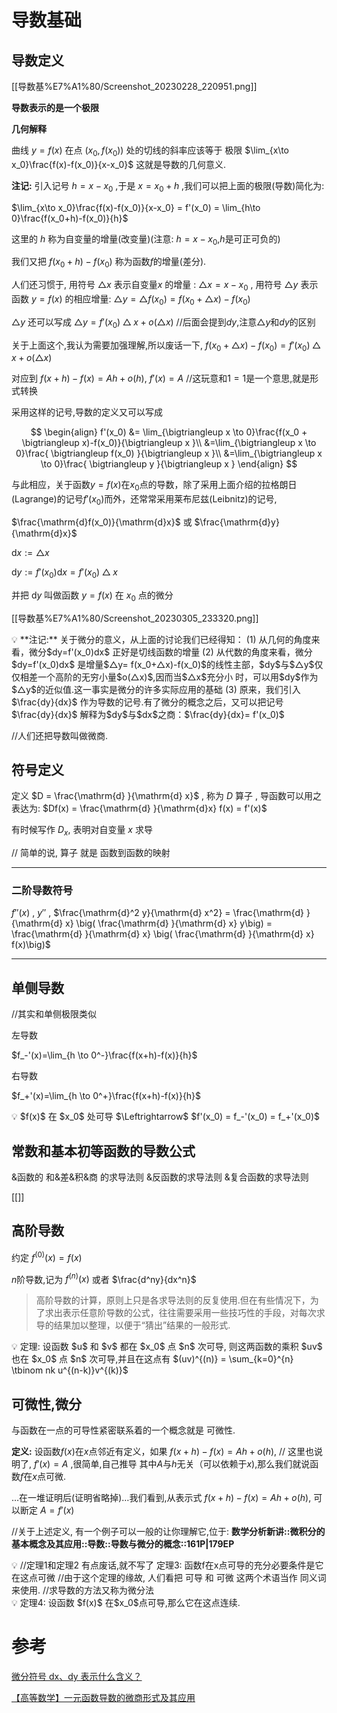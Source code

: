 # 导数基础

## 导数定义

[[导数基%E7%A1%80/Screenshot_20230228_220951.png]]

**导数表示的是一个极限**

**几何解释**

曲线 $y=f(x)$ 在点 $(x_0,f(x_0))$ 处的切线的斜率应该等于 极限 $\lim_{x\to x_0}\frac{f(x)-f(x_0)}{x-x_0}$ 这就是导数的几何意义.

**注记:** 引入记号 $h=x-x_0$ ,于是 $x=x_0+h$ ,我们可以把上面的极限(导数)简化为:

 $\lim_{x\to x_0}\frac{f(x)-f(x_0)}{x-x_0} = f'(x_0) = \lim_{h\to 0}\frac{f(x_0+h)-f(x_0)}{h}$

这里的 $h$ 称为自变量的增量(改变量)(注意: $h=x-x_0$,$h$是可正可负的)

我们又把 $f(x_0+h)-f(x_0)$ 称为函数$f$的增量(差分).

人们还习惯于,
用符号 $\bigtriangleup x$ 表示自变量$x$ 的增量 : $\bigtriangleup x=x-x_0$ ,
用符号 $\bigtriangleup y$ 表示函数 $y=f(x)$ 的相应增量: $\bigtriangleup y = \bigtriangleup f(x_0) = f(x_0 + \bigtriangleup x)-f(x_0)$

$\bigtriangleup y$ 还可以写成 $\bigtriangleup y = f'(x_0)\bigtriangleup x + o(\bigtriangleup x)$  //后面会提到$dy$,注意$\bigtriangleup y$和$dy$的区别

关于上面这个,我认为需要加强理解,所以废话一下,
 $f(x_0 +\bigtriangleup x) - f(x_0) = f'(x_0)\bigtriangleup x+o(\bigtriangleup x)$

对应到 $f(x+h)-f(x)=Ah+o(h),$ $f'(x)=A$ //这玩意和$1=1$是一个意思,就是形式转换

采用这样的记号,导数的定义又可以写成

$$
\begin{align}
f'(x_0) &= \lim_{\bigtriangleup x \to 0}\frac{f(x_0 + \bigtriangleup x)-f(x_0)}{\bigtriangleup x }\\
&=\lim_{\bigtriangleup x \to 0}\frac{ \bigtriangleup f(x_0) }{\bigtriangleup x }\\
&=\lim_{\bigtriangleup x \to 0}\frac{ \bigtriangleup y }{\bigtriangleup x }
\end{align}
$$

与此相应，关于函数$y=f(x)$在$x_0$点的导数，除了采用上面介绍的拉格朗日(Lagrange)的记号$f'(x_0)$而外，还常常采用莱布尼兹(Leibnitz)的记号,

$\frac{\mathrm{d}f(x_0)}{\mathrm{d}x}$ 或 $\frac{\mathrm{d}y}{\mathrm{d}x}$

$\mathrm{d}x := \bigtriangleup x$

$\mathrm{d}y := f'(x_0)\mathrm{d}x = f'(x_0)\bigtriangleup x$

并把 $\mathrm{d}y$ 叫做函数 $y=f(x)$ 在 $x_0$ 点的微分

[[导数基%E7%A1%80/Screenshot_20230305_233320.png]]

<aside>
💡 **注记:** 关于微分的意义，从上面的讨论我们已经得知：
(1) 从几何的角度来看，微分$dy=f'(x_0)dx$ 正好是切线函数的增量
(2) 从代数的角度来看，微分$dy=f'(x_0)dx$ 是增量$△y=
f(x_0+△x)-f(x_0)$的线性主部，$dy$与$△y$仅仅相差一个高阶的无穷小量$o(△x)$,因而当$△x$充分小 时，可以用$dy$作为$△y$的近似值.这一事实是微分的许多实际应用的基础
(3) 原来，我们引入 $\frac{dy}{dx}$ 作为导数的记号.有了微分的概念之后，又可以把记号 $\frac{dy}{dx}$ 解释为$dy$与$dx$之商：$\frac{dy}{dx}= f'(x_0)$

</aside>

//人们还把导数叫做微商.

## 符号定义

定义 $D = \frac{\mathrm{d} }{\mathrm{d} x}$ , 称为 $D$ 算子 , 导函数可以用之表达为: $Df(x) = \frac{\mathrm{d} }{\mathrm{d}x} f(x) = f'(x)$

有时候写作 $D_x$, 表明对自变量 $x$ 求导

// 简单的说, 算子 就是 函数到函数的映射

---

### 二阶导数符号

$f''(x)$  ,  $y''$  ,  $\frac{\mathrm{d}^2 y}{\mathrm{d} x^2} = \frac{\mathrm{d} }{\mathrm{d} x} \big( \frac{\mathrm{d} }{\mathrm{d} x} y\big) = \frac{\mathrm{d} }{\mathrm{d} x} \big( \frac{\mathrm{d} }{\mathrm{d} x} f(x)\big)$

---

## 单侧导数

//其实和单侧极限类似

左导数

$f_-'(x)=\lim_{h \to 0^-}\frac{f(x+h)-f(x)}{h}$

右导数

$f_+'(x)=\lim_{h \to 0^+}\frac{f(x+h)-f(x)}{h}$

<aside>
💡 $f(x)$ 在 $x_0$ 处可导 $\Leftrightarrow$ $f'(x_0) = f_-'(x_0) = f_+'(x_0)$

</aside>

## 常数和基本初等函数的导数公式
&函数的 和&差&积&商 的求导法则
&反函数的求导法则
&复合函数的求导法则

[[]]

## 高阶导数

约定 $f^{(0)}(x) = f(x)$

$n$阶导数,记为 $f^{(n)}(x)$  或者 $\frac{d^ny}{dx^n}$

> 高阶导数的计算，原则上只是各求导法则的反复使用.但在有些情况下，为了求出表示任意阶导数的公式，往往需要采用一些技巧性的手段，对每次求导的结果加以整理，以便于“猜出”结果的一般形式.
>

<aside>
💡 定理:  设函数 $u$ 和 $v$ 都在 $x_0$ 点 $n$ 次可导, 则这两函数的乘积 $uv$ 也在 $x_0$ 点 $n$ 次可导,并且在这点有
$(uv)^{(n)} = \sum_{k=0}^{n} \tbinom nk u^{(n-k)}v^{(k)}$

</aside>

## 可微性,微分

与函数在一点的可导性紧密联系着的一个概念就是 可微性.

**定义:** 设函数$f(x)$在$x$点邻近有定义，如果
$f(x+h)-f(x)=Ah+o(h),$  // 这里也说明了, $f'(x)=A$ ,很简单,自己推导
其中$A$与$h$无关（可以依赖于$x$),那么我们就说函数$f$在$x$点可微.

…在一堆证明后(证明省略掉)…我们看到,从表示式 $f(x+h)-f(x)=Ah+o(h),$ 可以断定 $A =f'(x)$

//关于上述定义, 有一个例子可以一般的让你理解它,位于: **数学分析新讲::微积分的基本概念及其应用::导数::导数与微分的概念::161P|179EP**

<aside>
💡 //定理1和定理2 有点废话,就不写了
定理3: 函数f在x点可导的充分必要条件是它在这点可微
//由于这个定理的缘故, 人们看把 可导 和 可微 这两个术语当作 同义词 来使用.
//求导数的方法又称为微分法

</aside>

<aside>
💡 定理4: 设函数 $f(x)$ 在$x_0$点可导,那么它在这点连续.

</aside>

# 参考

[微分符号 dx、dy 表示什么含义？](https://www.zhihu.com/tardis/sogou/ans/498740422)

[【高等数学】一元函数导数的微商形式及其应用](https://zhuanlan.zhihu.com/p/30247112)
